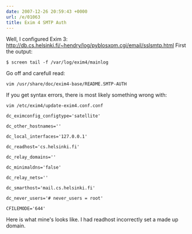 ```yaml
---
date: 2007-12-26 20:59:43 +0000
url: /e/01063
title: Exim 4 SMTP Auth
---
```


Well, I configured Exim 3:
http://db.cs.helsinki.fi/~hendry/log/pyblosxom.cgi/email/sslsmtp.html
First the output:

	$ screen tail -f /var/log/exim4/mainlog
Go off and carefull read:

	vim /usr/share/doc/exim4-base/README.SMTP-AUTH
If you get syntax errors, there is most likely something wrong with:

	vim /etc/exim4/update-exim4.conf.conf

	dc_eximconfig_configtype='satellite'

	dc_other_hostnames=''

	dc_local_interfaces='127.0.0.1'

	dc_readhost='cs.helsinki.fi'

	dc_relay_domains=''

	dc_minimaldns='false'

	dc_relay_nets=''

	dc_smarthost='mail.cs.helsinki.fi'

	dc_never_users='# never_users = root'

	CFILEMODE='644'
Here is what mine's looks like. I had readhost incorrectly set a made up domain.
